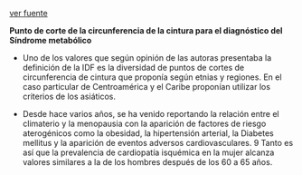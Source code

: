 [ver fuente](/docs/documentacion/Punto_de_corte_de_la_circunferencia_de_la_cintura_para_el_diagnóstico_del_Sindrome_metabolico.md)

**Punto de corte de la circunferencia de la cintura para el diagnóstico del Síndrome metabólico** 

- Uno de los valores que según opinión de las autoras presentaba la definición de la IDF es la diversidad de puntos de cortes de circunferencia de cintura que proponía según etnias y regiones. En el caso particular de Centroamérica y el Caribe proponían utilizar los criterios de los asiáticos.

- Desde hace varios años, se ha venido reportando la relación entre el climaterio y la menopausia con la aparición de factores de riesgo aterogénicos como la obesidad, la hipertensión arterial, la Diabetes mellitus y la aparición de eventos adversos cardiovasculares. 9 Tanto es así que la prevalencia de cardiopatía isquémica en la mujer alcanza valores similares a la de los hombres después de los 60 a 65 años.
